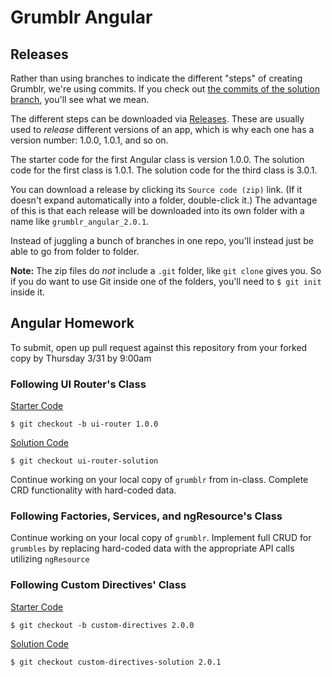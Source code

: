 # Grumblr Angular

## Releases

Rather than using branches to indicate the different "steps" of creating Grumblr, we're using commits. If you check out [the commits of the solution branch](https://github.com/ga-wdi-exercises/grumblr_angular/commits/solution), you'll see what we mean.

The different steps can be downloaded via [Releases](https://github.com/ga-wdi-exercises/grumblr_angular/releases). These are usually used to *release* different versions of an app, which is why each one has a version number: 1.0.0, 1.0.1, and so on.

The starter code for the first Angular class is version 1.0.0. The solution code for the first class is 1.0.1. The solution code for the third class is 3.0.1.

You can download a release by clicking its `Source code (zip)` link. (If it doesn't expand automatically into a folder, double-click it.) The advantage of this is that each release will be downloaded into its own folder with a name like `grumblr_angular_2.0.1`.

Instead of juggling a bunch of branches in one repo, you'll instead just be able to go from folder to folder.

**Note:** The zip files do *not* include a `.git` folder, like `git clone` gives you. So if you do want to use Git inside one of the folders, you'll need to `$ git init` inside it.

## Angular Homework

To submit, open up pull request against this repository from your forked copy by Thursday 3/31 by 9:00am

### Following UI Router's Class

[Starter Code](https://github.com/ga-wdi-exercises/grumblr_angular/releases/tag/1.0.0)

    $ git checkout -b ui-router 1.0.0

[Solution Code](https://github.com/ga-wdi-exercises/grumblr_angular/releases/tag/1.0.1)

    $ git checkout ui-router-solution

Continue working on your local copy of `grumblr` from in-class. Complete
CRD functionality with hard-coded data.

### Following Factories, Services, and ngResource's Class

Continue working on your local copy of `grumblr`. Implement full CRUD for `grumbles` by replacing hard-coded data with the appropriate API calls utilizing `ngResource`

### Following Custom Directives' Class

[Starter Code](https://github.com/ga-wdi-exercises/grumblr_angular/releases/tag/2.0.0)

    $ git checkout -b custom-directives 2.0.0

[Solution Code](https://github.com/ga-wdi-exercises/grumblr_angular/releases/tag/2.0.1)

    $ git checkout custom-directives-solution 2.0.1
